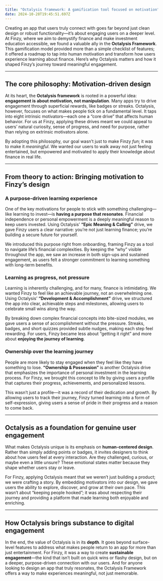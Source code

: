 ```yaml
---
title: "Octalysis framework: A gamification tool focused on motivation"
date: 2024-10-28T19:45:51.697Z
---
```

Creating an app that users truly connect with goes far beyond just clean design or robust functionality—it’s about engaging users on a deeper level. At Finzy, where we aim to demystify finance and make investment education accessible, we found a valuable ally in the **Octalysis Framework**. This gamification model provided more than a simple checklist of features; it offered a roadmap to tap into human motivation and transform how users experience learning about finance. Here’s why Octalysis matters and how it shaped Finzy’s journey toward meaningful engagement.

- - -

## **The core philosophy: Motivation-driven design**

At its heart, the **Octalysis framework** is rooted in a powerful idea: **engagement is about motivation, not manipulation**. Many apps try to drive engagement through superficial rewards, like badges or streaks. Octalysis, however, focuses on what makes people tick on a fundamental level. It taps into eight intrinsic motivators—each one a “core drive” that affects human behavior. For us at Finzy, applying these drives meant we could appeal to users’ natural curiosity, sense of progress, and need for purpose, rather than relying on extrinsic motivators alone.

By adopting this philosophy, our goal wasn’t just to make Finzy *fun*; it was to make it *meaningful*. We wanted our users to walk away not just feeling entertained, but empowered and motivated to apply their knowledge about finance in real life.

- - -

## **From theory to action: Bringing motivation to Finzy’s design**

### **A purpose-driven learning experience**

One of the key motivations for people to stick with something challenging—like learning to invest—is **having a purpose that resonates**. Financial independence or personal empowerment is a deeply meaningful reason to keep users invested. Using Octalysis’ **“Epic Meaning & Calling”** drive, we gave Finzy users a clear narrative: you’re not just learning finance; you’re building a secure future for yourself.

We introduced this purpose right from onboarding, framing Finzy as a tool to navigate life’s financial complexities. By keeping the “why” visible throughout the app, we saw an increase in both sign-ups and sustained engagement, as users felt a stronger commitment to learning something with long-term benefits.

### **Learning as progress, not pressure**

Learning is inherently challenging, and for many, finance is intimidating. We wanted Finzy to feel like an achievable journey, not an overwhelming one. Using Octalysis’ **“Development & Accomplishment”** drive, we structured the app into clear, achievable steps and milestones, allowing users to celebrate small wins along the way.

By breaking down complex financial concepts into bite-sized modules, we gave users a sense of accomplishment without the pressure. Streaks, badges, and short quizzes provided subtle nudges, making each step feel rewarding. For users, Finzy became less about “getting it right” and more about **enjoying the journey of learning**.

### **Ownership over the learning journey**

People are more likely to stay engaged when they feel like they have something to lose. **“Ownership & Possession”** is another Octalysis drive that emphasizes the importance of personal investment in the learning process. For Finzy, we brought this concept to life by giving users a profile that captures their progress, achievements, and personalized lessons.

This wasn’t just a profile—it was a record of their dedication and growth. By allowing users to track their journey, Finzy turned learning into a form of self-expression, giving users a sense of pride in their progress and a reason to come back.

- - -

## **Octalysis as a foundation for genuine user engagement**

What makes Octalysis unique is its emphasis on **human-centered design**. Rather than simply adding points or badges, it invites designers to think about how users feel at every interaction. Are they challenged, curious, or maybe even a little unsure? These emotional states matter because they shape whether users stay or leave.

For Finzy, applying Octalysis meant that we weren’t just building a product; we were crafting a story. By embedding motivators into our design, we gave users the ability to explore, discover, and grow at their own pace. This wasn’t about “keeping people hooked”; it was about respecting their journey and providing a platform that made learning both enjoyable and enriching.

- - -

## **How Octalysis brings substance to digital engagement**

In the end, the value of Octalysis is in its **depth**. It goes beyond surface-level features to address what makes people return to an app for more than just entertainment. For Finzy, it was a way to create **sustainable engagement**—the kind that isn’t built on quick wins or flashy design, but on a deeper, purpose-driven connection with our users. And for anyone looking to design an app that truly resonates, the Octalysis Framework offers a way to make experiences meaningful, not just memorable.